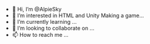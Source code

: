 - 👋 Hi, I’m @AlpieSky
- 👀 I’m interested in HTML and Unity Making a game...
- 🌱 I’m currently learning ...
- 💞️ I’m looking to collaborate on ...
- 📫 How to reach me ...

<!---
codingLIZ/codingLIZ is a ✨ special ✨ repository because its `README.md` (this file) appears on your GitHub profile.
You can click the Preview link to take a look at your changes.
--->
